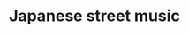 ---
layout: item
raw_url: https://prdwebappstorage.blob.core.windows.net/kansaspattons/images/gallery-2009-10-31-2/img59083.jpg
thumb_url: https://prdwebappstorage.blob.core.windows.net/kansaspattons/images/gallery-2009-10-31-2/thumb_img59083.jpg
post: /kansaspattons/blog/2009/10/31/halloween.html
index: 4
title: Japanese street music
---